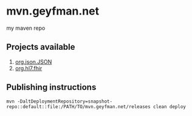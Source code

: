 # mvn.geyfman.net

my maven repo

## Projects available

1. [org.json.JSON](./releases/org/json/JSON)
2. [org.hl7.fhir](./releases/org/hl7/fhir)

## Publishing instructions

    mvn -DaltDeploymentRepository=snapshot-repo::default::file:/PATH/TO/mvn.geyfman.net/releases clean deploy

